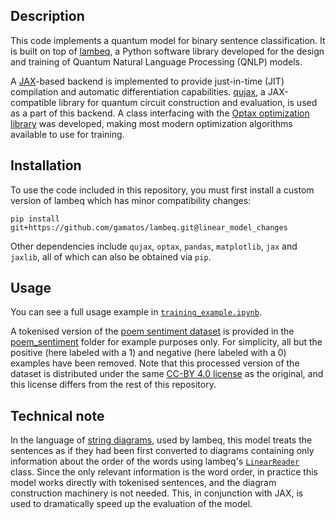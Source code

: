 ## Description

This code implements a quantum model for binary sentence classification. It is built on top of [lambeq](https://cqcl.github.io/lambeq/), a Python software library developed for the design and training of Quantum Natural Language Processing (QNLP) models. 

A [JAX](https://jax.readthedocs.io/en/latest/)-based backend is implemented to provide just-in-time (JIT) compilation and automatic differentiation capabilities. [qujax](https://github.com/CQCL/qujax), a JAX-compatible library for quantum circuit construction and evaluation, is used as a part of this backend. A class interfacing with the [Optax optimization library](https://optax.readthedocs.io/en/latest/) was developed, making most modern optimization algorithms available to use for training.


## Installation

To use the code included in this repository, you must first install a custom version of lambeq which has minor compatibility changes:

```pip install git+https://github.com/gamatos/lambeq.git@linear_model_changes```

Other dependencies include `qujax`, `optax`, `pandas`, `matplotlib`, `jax` and `jaxlib`, all of which can also be obtained via `pip`.

## Usage

You can see a full usage example in [`training_example.ipynb`](training_example.ipynb). 

A tokenised version of the [poem sentiment dataset](https://github.com/google-research-datasets/poem-sentiment) is provided in the [poem_sentiment](poem_sentiment) folder for example purposes only. For simplicity, all but the positive (here labeled with a 1) and negative (here labeled with a 0) examples have been removed. Note that this processed version of the dataset is distributed under the same [CC-BY 4.0 license](https://creativecommons.org/licenses/by/4.0/) as the original, and this license differs from the rest of this repository.

## Technical note

In the language of [string diagrams](https://cqcl.github.io/lambeq/string_diagrams.html), used by lambeq, this model treats the sentences as if they had been first converted to diagrams containing only information about the order of the words using lambeq's [`LinearReader`](https://cqcl.github.io/lambeq/root-api.html?highlight=linearreader#lambeq.LinearReader) class.  Since the only relevant information is the word order, in practice this model works directly with tokenised sentences, and the diagram construction machinery is not needed. This, in conjunction with JAX, is used to dramatically speed up the evaluation of the model. 
